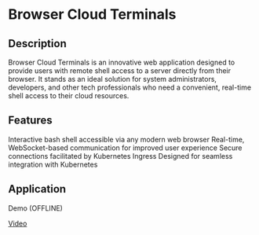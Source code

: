 # Browser Cloud Terminals
## Description
Browser Cloud Terminals is an innovative web application designed to provide users with remote shell access to a server directly from their browser. It stands as an ideal solution for system administrators, developers, and other tech professionals who need a convenient, real-time shell access to their cloud resources.

## Features
Interactive bash shell accessible via any modern web browser
Real-time, WebSocket-based communication for improved user experience
Secure connections facilitated by Kubernetes Ingress
Designed for seamless integration with Kubernetes

## Application

Demo (OFFLINE)

[Video](https://www.youtube.com/watch?v=oJxlwvi-J4k&ab_channel=BenDrummond)

